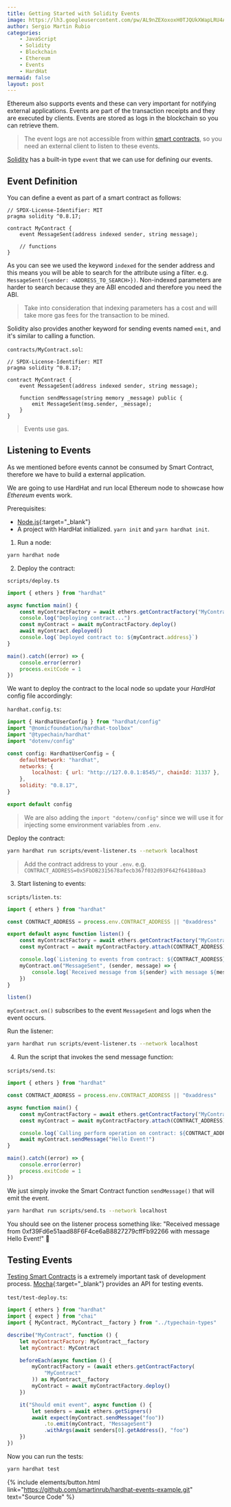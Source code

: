 ```yaml
---
title: Getting Started with Solidity Events
image: https://lh3.googleusercontent.com/pw/AL9nZEXoxoxH0TJQUkXWapLRU4A0OMi5j3gntAEq1yiCNW0WJWyNRiHURePVYPrf_bJsP-N-qulpHW2C4ecmwjSo2oAOAp4M2HBWNMgoA0PMULhu0BL6qEJp6mOImxL4j9sjKJCIq52b8fp0JBF96Hl4H-pZ=w1912-h1434-no?authuser=0
author: Sergio Martin Rubio
categories:
    - JavaScript
    - Solidity
    - Blockchain
    - Ethereum
    - Events
    - HardHat
mermaid: false
layout: post
---
```


Ethereum also supports events and these can very important for notifying external applications. Events are part of the transaction receipts and they are executed by clients. Events are stored as logs in the blockchain so you can retrieve them.

>The event logs are not accessible from within [smart contracts](https://sergiomartinrubio.com/articles/deploy-your-first-smart-contract-with-ethersjs/), so you need an external client to listen to these events.

[Solidity](https://sergiomartinrubio.com/articles/getting-started-with-solidity/) has a built-in type `event` that we can use for defining our events.

## Event Definition

You can define a event as part of a smart contract as follows:

```solidity
// SPDX-License-Identifier: MIT
pragma solidity ^0.8.17;

contract MyContract {
    event MessageSent(address indexed sender, string message);

    // functions
}
```

As you can see we used the keyword `indexed` for the sender address and this means you will be able to search for the attribute using a filter. e.g. `MessageSent({sender: <ADDRESS_TO_SEARCH>})`. Non-indexed parameters are harder to search because they are ABI encoded and therefore you need the ABI.

> Take into consideration that indexing parameters has a cost and will take more gas fees for the transaction to be mined.

Solidity also provides another keyword for sending events named `emit`, and it's similar to calling a function.

`contracts/MyContract.sol`:

```solidity
// SPDX-License-Identifier: MIT
pragma solidity ^0.8.17;

contract MyContract {
    event MessageSent(address indexed sender, string message);

    function sendMessage(string memory _message) public {
        emit MessageSent(msg.sender, _message);
    }
}
```

>Events use gas.

## Listening to Events

As we mentioned before events cannot be consumed by Smart Contract, therefore we have to build a external application.

We are going to use HardHat and run local Ethereum node to showcase how *Ethereum* events work.

Prerequisites:
- [Node.js](https://nodejs.org/en/download/){:target="_blank"}
- A project with HardHat initialized. `yarn init` and `yarn hardhat init`.

1. Run a node:

```bash
yarn hardhat node
```

2. Deploy the contract:

`scripts/deploy.ts`

```js
import { ethers } from "hardhat"

async function main() {
    const myContractFactory = await ethers.getContractFactory("MyContract")
    console.log("Deploying contract...")
    const myContract = await myContractFactory.deploy()
    await myContract.deployed()
    console.log(`Deployed contract to: ${myContract.address}`)
}

main().catch((error) => {
    console.error(error)
    process.exitCode = 1
})
```

We want to deploy the contract to the local node so update your *HardHat* config file accordingly:

`hardhat.config.ts`:

```js
import { HardhatUserConfig } from "hardhat/config"
import "@nomicfoundation/hardhat-toolbox"
import "@typechain/hardhat"
import "dotenv/config"

const config: HardhatUserConfig = {
    defaultNetwork: "hardhat",
    networks: {
        localhost: { url: "http://127.0.0.1:8545/", chainId: 31337 },
    },
    solidity: "0.8.17",
}

export default config
```

>We are also adding the `import "dotenv/config"` since we will use it for injecting some environment variables from `.env`.

Deploy the contract:

```bash
yarn hardhat run scripts/event-listener.ts --network localhost
```

>Add the contract address to your `.env`. e.g. `CONTRACT_ADDRESS=0x5FbDB2315678afecb367f032d93F642f64180aa3`

3. Start listening to events:

`scripts/listen.ts`:

```js
import { ethers } from "hardhat"

const CONTRACT_ADDRESS = process.env.CONTRACT_ADDRESS || "0xaddress"

export default async function listen() {
    const myContractFactory = await ethers.getContractFactory("MyContract")
    const myContract = await myContractFactory.attach(CONTRACT_ADDRESS)

    console.log(`Listening to events from contract: ${CONTRACT_ADDRESS}`)
    myContract.on("MessageSent", (sender, message) => {
        console.log(`Received message from ${sender} with message ${message}`)
    })
}

listen()
```

`myContract.on()` subscribes to the event `MessageSent` and logs when the event occurs.

Run the listener:

```bash
yarn hardhat run scripts/event-listener.ts --network localhost
```

4. Run the script that invokes the send message function:

`scripts/send.ts`:

```js
import { ethers } from "hardhat"

const CONTRACT_ADDRESS = process.env.CONTRACT_ADDRESS || "0xaddress"

async function main() {
    const myContractFactory = await ethers.getContractFactory("MyContract")
    const myContract = await myContractFactory.attach(CONTRACT_ADDRESS)

    console.log(`Calling perform operation on contract: ${CONTRACT_ADDRESS}`)
    await myContract.sendMessage("Hello Event!")
}

main().catch((error) => {
    console.error(error)
    process.exitCode = 1
})
```

We just simply invoke the Smart Contract function `sendMessage()` that will emit the event.

```bash
yarn hardhat run scripts/send.ts --network localhost
```

You should see on the listener process something like: "Received message from 0xf39Fd6e51aad88F6F4ce6aB8827279cffFb92266 with message Hello Event!" 🚀

## Testing Events

[Testing Smart Contracts](https://sergiomartinrubio.com/articles/hardhat-a-smart-contract-developoment-framework/#testing) is a extremely important task of development process. [Mocha](https://mochajs.org){:target="_blank"} provides an API for testing events.

`test/test-deploy.ts`:

```js
import { ethers } from "hardhat"
import { expect } from "chai"
import { MyContract, MyContract__factory } from "../typechain-types"

describe("MyContract", function () {
    let myContractFactory: MyContract__factory
    let myContract: MyContract

    beforeEach(async function () {
        myContractFactory = (await ethers.getContractFactory(
            "MyContract"
        )) as MyContract__factory
        myContract = await myContractFactory.deploy()
    })

    it("Should emit event", async function () {
        let senders = await ethers.getSigners()
        await expect(myContract.sendMessage("foo"))
            .to.emit(myContract, "MessageSent")
            .withArgs(await senders[0].getAddress(), "foo")
    })
})
```

Now you can run the tests:

```bash
yarn hardhat test
```

{% include elements/button.html link="https://github.com/smartinrub/hardhat-events-example.git" text="Source Code" %}
